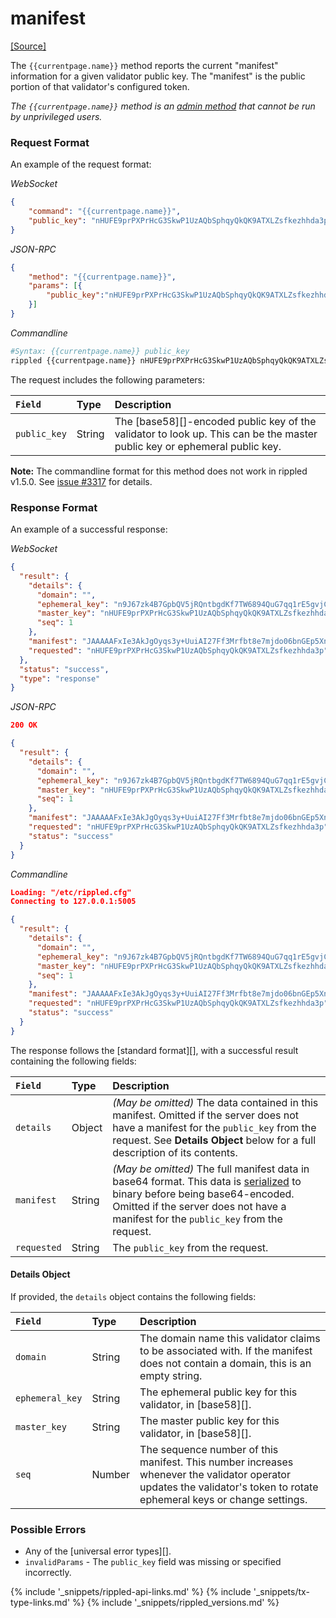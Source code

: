 # manifest
[[Source]](https://github.com/ripple/rippled/blob/master/src/ripple/rpc/handlers/Manifest.cpp "Source")

The `{{currentpage.name}}` method reports the current "manifest" information for a given validator public key. The "manifest" is the public portion of that validator's configured token.

_The `{{currentpage.name}}` method is an [admin method](admin-rippled-methods.html) that cannot be run by unprivileged users._


### Request Format

An example of the request format:

<!-- MULTICODE_BLOCK_START -->

*WebSocket*

```json
{
    "command": "{{currentpage.name}}",
    "public_key": "nHUFE9prPXPrHcG3SkwP1UzAQbSphqyQkQK9ATXLZsfkezhhda3p"
}
```

*JSON-RPC*

```json
{
    "method": "{{currentpage.name}}",
    "params": [{
        "public_key":"nHUFE9prPXPrHcG3SkwP1UzAQbSphqyQkQK9ATXLZsfkezhhda3p"
    }]
}
```

*Commandline*

```sh
#Syntax: {{currentpage.name}} public_key
rippled {{currentpage.name}} nHUFE9prPXPrHcG3SkwP1UzAQbSphqyQkQK9ATXLZsfkezhhda3p
```

<!-- MULTICODE_BLOCK_END -->

The request includes the following parameters:

| `Field`      | Type   | Description                        |
|:-------------|:-------|:-----------------------------------|
| `public_key` | String | The [base58][]-encoded public key of the validator to look up. This can be the master public key or ephemeral public key. |

**Note:** The commandline format for this method does not work in rippled v1.5.0. See [issue #3317](https://github.com/ripple/rippled/issues/3317) for details.

### Response Format

An example of a successful response:

<!-- MULTICODE_BLOCK_START -->

*WebSocket*

```json
{
  "result": {
    "details": {
      "domain": "",
      "ephemeral_key": "n9J67zk4B7GpbQV5jRQntbgdKf7TW6894QuG7qq1rE5gvjCu6snA",
      "master_key": "nHUFE9prPXPrHcG3SkwP1UzAQbSphqyQkQK9ATXLZsfkezhhda3p",
      "seq": 1
    },
    "manifest": "JAAAAAFxIe3AkJgOyqs3y+UuiAI27Ff3Mrfbt8e7mjdo06bnGEp5XnMhAhRmvCZmWZXlwShVE9qXs2AVCvhVuA/WGYkTX/vVGBGwdkYwRAIgGnYpIGufURojN2cTXakAM7Vwa0GR7o3osdVlZShroXQCIH9R/Lx1v9rdb4YY2n5nrxdnhSSof3U6V/wIHJmeao5ucBJA9D1iAMo7YFCpb245N3Czc0L1R2Xac0YwQ6XdGT+cZ7yw2n8JbdC3hH8Xu9OUqc867Ee6JmlXtyDHzBdY/hdJCQ==",
    "requested": "nHUFE9prPXPrHcG3SkwP1UzAQbSphqyQkQK9ATXLZsfkezhhda3p"
  },
  "status": "success",
  "type": "response"
}
```

*JSON-RPC*

```json
200 OK

{
  "result": {
    "details": {
      "domain": "",
      "ephemeral_key": "n9J67zk4B7GpbQV5jRQntbgdKf7TW6894QuG7qq1rE5gvjCu6snA",
      "master_key": "nHUFE9prPXPrHcG3SkwP1UzAQbSphqyQkQK9ATXLZsfkezhhda3p",
      "seq": 1
    },
    "manifest": "JAAAAAFxIe3AkJgOyqs3y+UuiAI27Ff3Mrfbt8e7mjdo06bnGEp5XnMhAhRmvCZmWZXlwShVE9qXs2AVCvhVuA/WGYkTX/vVGBGwdkYwRAIgGnYpIGufURojN2cTXakAM7Vwa0GR7o3osdVlZShroXQCIH9R/Lx1v9rdb4YY2n5nrxdnhSSof3U6V/wIHJmeao5ucBJA9D1iAMo7YFCpb245N3Czc0L1R2Xac0YwQ6XdGT+cZ7yw2n8JbdC3hH8Xu9OUqc867Ee6JmlXtyDHzBdY/hdJCQ==",
    "requested": "nHUFE9prPXPrHcG3SkwP1UzAQbSphqyQkQK9ATXLZsfkezhhda3p",
    "status": "success"
  }
}
```

*Commandline*

```json
Loading: "/etc/rippled.cfg"
Connecting to 127.0.0.1:5005

{
  "result": {
    "details": {
      "domain": "",
      "ephemeral_key": "n9J67zk4B7GpbQV5jRQntbgdKf7TW6894QuG7qq1rE5gvjCu6snA",
      "master_key": "nHUFE9prPXPrHcG3SkwP1UzAQbSphqyQkQK9ATXLZsfkezhhda3p",
      "seq": 1
    },
    "manifest": "JAAAAAFxIe3AkJgOyqs3y+UuiAI27Ff3Mrfbt8e7mjdo06bnGEp5XnMhAhRmvCZmWZXlwShVE9qXs2AVCvhVuA/WGYkTX/vVGBGwdkYwRAIgGnYpIGufURojN2cTXakAM7Vwa0GR7o3osdVlZShroXQCIH9R/Lx1v9rdb4YY2n5nrxdnhSSof3U6V/wIHJmeao5ucBJA9D1iAMo7YFCpb245N3Czc0L1R2Xac0YwQ6XdGT+cZ7yw2n8JbdC3hH8Xu9OUqc867Ee6JmlXtyDHzBdY/hdJCQ==",
    "requested": "nHUFE9prPXPrHcG3SkwP1UzAQbSphqyQkQK9ATXLZsfkezhhda3p",
    "status": "success"
  }
}
```

<!-- MULTICODE_BLOCK_END -->

<!-- Note, the CLI response above is mocked up to compensate for https://github.com/ripple/rippled/issues/3317 -->

The response follows the [standard format][], with a successful result containing the following fields:

| `Field`     | Type   | Description                                           |
|:------------|:-------|:------------------------------------------------------|
| `details`   | Object | _(May be omitted)_ The data contained in this manifest. Omitted if the server does not have a manifest for the `public_key` from the request. See **Details Object** below for a full description of its contents. |
| `manifest`  | String | _(May be omitted)_ The full manifest data in base64 format. This data is [serialized](serialization.html) to binary before being base64-encoded. Omitted if the server does not have a manifest for the `public_key` from the request. |
| `requested` | String | The `public_key` from the request.                    |

#### Details Object

If provided, the `details` object contains the following fields:

| `Field`         | Type   | Description                                       |
|:----------------|:-------|:--------------------------------------------------|
| `domain`        | String | The domain name this validator claims to be associated with. If the manifest does not contain a domain, this is an empty string. |
| `ephemeral_key` | String | The ephemeral public key for this validator, in [base58][]. |
| `master_key`    | String | The master public key for this validator, in [base58][]. |
| `seq`           | Number | The sequence number of this manifest. This number increases whenever the validator operator updates the validator's token to rotate ephemeral keys or change settings. |


### Possible Errors

- Any of the [universal error types][].
- `invalidParams` - The `public_key` field was missing or specified incorrectly.

<!--{# common link defs #}-->
{% include '_snippets/rippled-api-links.md' %}
{% include '_snippets/tx-type-links.md' %}
{% include '_snippets/rippled_versions.md' %}
